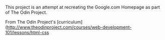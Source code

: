 This project is an attempt at recreating the Google.com Homepage as part of The Odin Project. 



From The Odin Project's [curriculum](http://www.theodinproject.com/courses/web-development-101/lessons/html-css